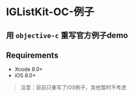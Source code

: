 # IGListKit-OC-例子

## 用 `objective-c` 重写官方例子demo

## Requirements
* Xcode 8.0+
* iOS 8.0+

> 注意：目前只重写了iOS例子，其他暂时不考虑

